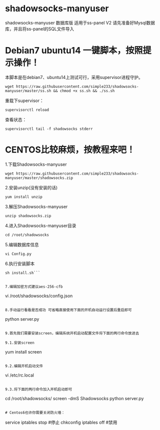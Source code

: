 # shadowsocks-manyuser
shadowsocks-manyuser 数据库版 适用于ss-panel V2
请先准备好Mysql数据库，并且将ss-panel的SQL文件导入

# Debian7 ubuntu14 一键脚本，按照提示操作！

本脚本是在debian7、ubuntu14上测试可行，采用supervisor进程守护。

```
wget https://raw.githubusercontent.com/simple233/shadowsocks-manyuser/master/ss.sh && chmod +x ss.sh && ./ss.sh
```

重载下supervisor：

```
supervisorctl reload
```

查看状态：

```
supervisorctl tail -f shadowsocks stderr
```

# CENTOS比较麻烦，按教程来吧！

1.下载Shadowsocks-manyuser

```
wget https://raw.githubusercontent.com/simple233/shadowsocks-manyuser/master/shadowsocks.zip
```

2.安装unzip(没有安装的话)

```
yum install unzip
```

3.解压Shadowsocks-manyuser

```
unzip shadowsocks.zip
```

4.进入Shadowsocks-manyuser目录

```
cd /root/shadowsocks 
```

5.编辑数据库信息

```
vi Config.py
```

6.执行安装脚本

```
sh install.sh```


7.编辑加密方式建议aes-256-cfb

```
vi /root/shadowsocks/config.json
```

8.手动运行看看是否成功 可省略直接使用下面的开机自动运行设置后重启即可

```
python server.py
```

9.首先我们需要安装screen，编辑系统开机启动配置文件将下面的两行命令放进去

9.1.安装screen

```
yum install screen
```

9.2.编辑开机启动文件

```
vi /etc/rc.local
```

9.3.将下面的两行命令加入开机启动即可

```
cd /root/shadowsocks/
screen -dmS Shadowsocks python server.py 
```

# Centos6也许你需要关闭防火墙：
```
service iptables stop #停止
chkconfig iptables off #禁用
```
